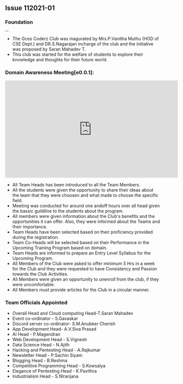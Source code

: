 ## Issue 112021-01

### Foundation

<img src="https://i.imgur.com/qUnp4gs.jpg" alt="logo" style="zoom: 25%;" />

- The Gces Coderz Club was inagurated by Mrs.P.Vanitha Muthu (HOD of CSE Dept.) and DR.S.Nagarajan incharge of the club and the initiative was proposed by Saran Mahadev T.
- This club was started for the welfare of students to explore their knowledge and thoughts for their future world.

### Domain Awareness Meeting[e0.0.1]:

<iframe width="560" height="315" src="https://www.youtube.com/embed/dXFoIZOPOXo" title="YouTube video player" frameborder="0" allow="accelerometer; autoplay; clipboard-write; encrypted-media; gyroscope; picture-in-picture" allowfullscreen></iframe>


- All Team Heads has been introduced to all the Team Members.
- All the students were given the opportunity to share their ideas about the team that they were choosen and what made to choose the specific field.
- Meeting was conducted for around one andoff hours over all head given the bassic guildline to the students about the program.
- All members were given information about the Club's benefits and the opportunities it can offer. Also, they were informed about the Teams and their importance. 
- Team Heads have been selected based on their proficiency provided during the registration.
- Team Co-Heads will be selected based on their Performance in the Upcoming Training Program based on domain.
-	Team Heads are informed to prepare an Entry Level Syllabus for the Upcoming Program.
-	All Members of the Club were asked to offer minimum 5 Hrs in a week for the Club and they were requested to have Consistency and Passion towards the Club Activities.
-	All Members were given an opportunity to unenroll from the club, if they were uncomfortable.
-	All Members must provide articles for the Club in a circular manner.

### Team Officials Appointed

- Overall Head and Cloud computing Head-T.Saran Mahadev
- Event co-ordinator - S.Gavaskar
- Discord server co-ordinator- S.M.Anubker Cherish
- App Development Head- A.V.Siva Prasad
- AI Head - P.Magendran
- Web Development Head - S.Vignesh
- Data Science Head - N.Ajith
- Hacking and Pentesting Head - A.Rajkumar
- Newsletter Head - P.Sachin Siyam
- Blogging Head - B.Reshma
- Competitive Programming Head - S.Kowsalya
- Elegance of Pentesting Head - K.Pavithra
- Industrialism Head - S.NIranjana





